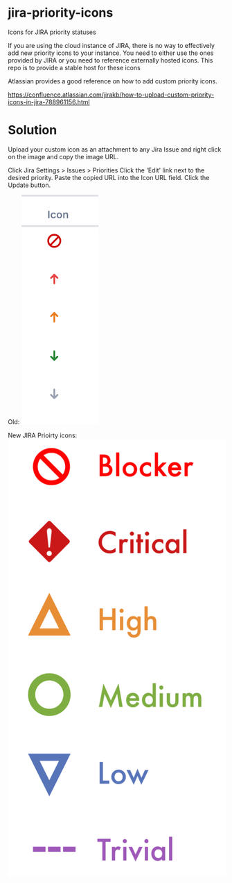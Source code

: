 # jira-priority-icons
Icons for JIRA priority statuses

If you are using the cloud instance of JIRA, there is no way to effectively add new priority icons to your instance. You need to either use the ones provided by JIRA or you need to reference externally hosted icons. This repo is to provide a stable host for these icons

Atlassian provides a good reference on how to add custom priority icons.

https://confluence.atlassian.com/jirakb/how-to-upload-custom-priority-icons-in-jira-788961156.html

# Solution
Upload your custom icon as an attachment to any Jira Issue and right click on the image and copy the image URL.

Click Jira Settings > Issues > Priorities
Click the 'Edit' link next to the desired priority.
Paste the copied URL into the Icon URL field.
Click the Update button.

Old:
![ScreenShot](https://github.com/eimkun/jira-priority-icons/blob/main/old.png)

New JIRA Prioirty icons:
![ScreenShot](https://github.com/eimkun/jira-priority-icons/blob/main/new.png)

